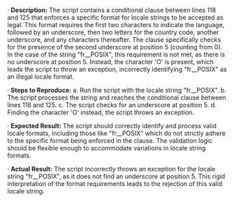 ﻿·  **Description:** The script contains a conditional clause between lines 118 and 125 that enforces a specific format for locale strings to be accepted as legal. This format requires the first two characters to indicate the language, followed by an underscore, then two letters for the country code, another underscore, and any characters thereafter. The clause specifically checks for the presence of the second underscore at position 5 (counting from 0). In the case of the string "fr\_\_POSIX", this requirement is not met, as there is no underscore at position 5. Instead, the character 'O' is present, which leads the script to throw an exception, incorrectly identifying "fr\_\_POSIX" as an illegal locale format.

·  **Steps to Reproduce:** a. Run the script with the locale string "fr\_\_POSIX". b. The script processes the string and reaches the conditional clause between lines 118 and 125. c. The script checks for an underscore at position 5. d. Finding the character 'O' instead, the script throws an exception.

·  **Expected Result:** The script should correctly identify and process valid locale formats, including those like "fr\_\_POSIX" which do not strictly adhere to the specific format being enforced in the clause. The validation logic should be flexible enough to accommodate variations in locale string formats.

·  **Actual Result:** The script incorrectly throws an exception for the locale string "fr\_\_POSIX", as it does not find an underscore at position 5. This rigid interpretation of the format requirements leads to the rejection of this valid locale string.

